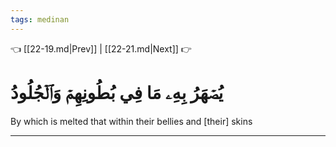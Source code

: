 ```yaml
---
tags: medinan
---
```


👈 [[22-19.md|Prev]] | [[22-21.md|Next]] 👉

# يُصۡهَرُ بِهِۦ مَا فِي بُطُونِهِمۡ وَٱلۡجُلُودُ

By which is melted that within their bellies and [their] skins

---

